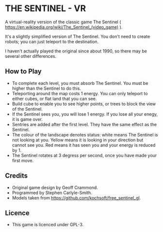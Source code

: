 # THE SENTINEL - VR

A virtual-reality version of the classic game The Sentinel ( https://en.wikipedia.org/wiki/The_Sentinel_(video_game) ).

It's a slightly simplified version of The Sentinel.  You don't need to create robots; you can just teleport to the destination.

I haven't actually played the original since about 1990, so there may be several other differences.


## How to Play
* To complete each level, you must absorb The Sentinel.  You must be higher than the Sentinel to do this.
* Teleporting around the map costs 1 energy.  You can only teleport to either cubes, or flat land that you can see.
* Build cube to enable you to see higher points, or trees to block the view of the Sentinel.
* If the Sentinel sees you, you will lose 1 energy.  If you lose all your enegy, it is game over.
* Sentries are added after the first level.  They have the same effect as the Sentinel.
* The colour of the landscape denotes status: white means The Sentinel is not looking at you.  Yellow means it is looking in your direction but cannot see you.  Red means it has seen you and your energy is reduced by 1.
* The Sentinel rotates at 3 degress per second, once you have made your first move.


## Credits
* Original game design by Geoff Crammond.
* Programmed by Stephen Carlyle-Smith.
* Models taken from https://github.com/kochsoft/free_sentinel_gl.


## Licence
* This game is licenced under GPL-3.

